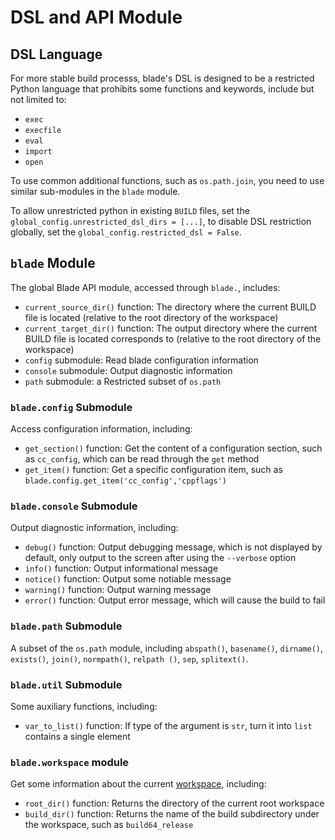 # DSL and API Module

## DSL Language

For more stable build processs, blade's DSL is designed to be a restricted Python language that prohibits some functions and keywords, include but not limited to:

- `exec`
- `execfile`
- `eval`
- `import`
- `open`

To use common additional functions, such as `os.path.join`, you need to use similar sub-modules in the `blade` module.

To allow unrestricted python in existing `BUILD` files, set the `global_config.unrestricted_dsl_dirs = [...]`,
to disable DSL restriction globally, set the `global_config.restricted_dsl = False`.

## `blade` Module

The global Blade API module, accessed through `blade.`, includes:

- `current_source_dir()` function: The directory where the current BUILD file is located (relative to the root directory of the workspace)
- `current_target_dir()` function: The output directory where the current BUILD file is located corresponds to (relative to the root directory of the workspace)
- `config` submodule: Read blade configuration information
- `console` submodule: Output diagnostic information
- `path` submodule: a Restricted subset of `os.path`

### `blade.config` Submodule

Access configuration information, including:

- `get_section()` function: Get the content of a configuration section, such as `cc_config`, which can be read through the `get` method
- `get_item()` function: Get a specific configuration item, such as `blade.config.get_item('cc_config','cppflags')`

### `blade.console` Submodule

Output diagnostic information, including:

- `debug()` function: Output debugging message, which is not displayed by default, only output to the screen after using the `--verbose` option
- `info()` function: Output informational message
- `notice()` function: Output some notiable message
- `warning()` function: Output warning message
- `error()` function: Output error message, which will cause the build to fail

### `blade.path` Submodule

A subset of the `os.path` module, including `abspath()`, `basename()`, `dirname()`, `exists()`, `join()`, `normpath()`, `relpath ()`, `sep`, `splitext()`.

### `blade.util` Submodule

Some auxiliary functions, including:

- `var_to_list()` function: If type of the argument is `str`, turn it into `list` contains a single element

### `blade.workspace` module

Get some information about the current [workspace](workspace.md), including:

- `root_dir()` function: Returns the directory of the current root workspace
- `build_dir()` function: Returns the name of the build subdirectory under the workspace, such as `build64_release`

